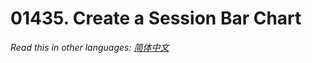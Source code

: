 # 01435. Create a Session Bar Chart

  _Read this in other languages:_
    [_简体中文_](README.zh-CN.md)

